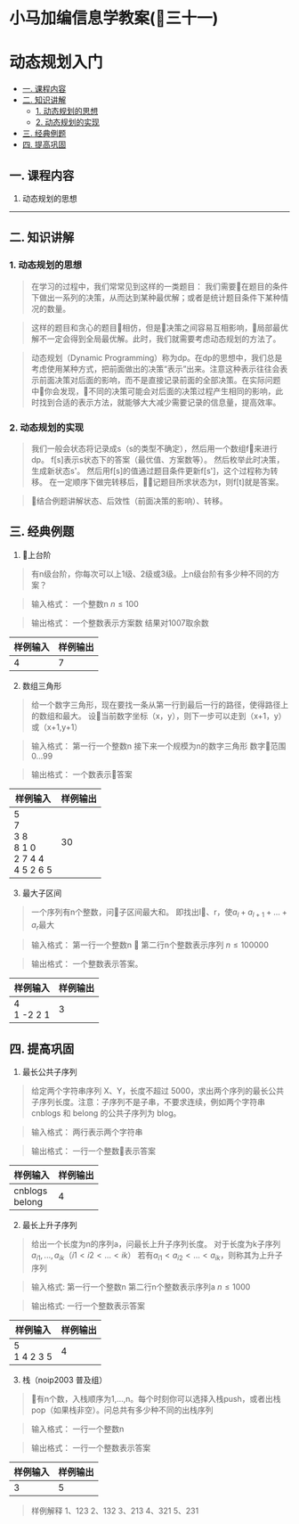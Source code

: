 # 小马加编信息学教案(三十一)
# 动态规划入门


<!-- @import "[TOC]" {cmd="toc" depthFrom=2 depthTo=6 orderedList=false} -->

<!-- code_chunk_output -->

* [一. 课程内容](#一-课程内容)
* [二. 知识讲解](#二-知识讲解)
	* [1. 动态规划的思想](#1-动态规划的思想)
	* [2. 动态规划的实现](#2-动态规划的实现)
* [三. 经典例题](#三-经典例题)
* [四. 提高巩固](#四-提高巩固)

<!-- /code_chunk_output -->
## 一. 课程内容
1. 动态规划的思想
---

## 二. 知识讲解

### 1. 动态规划的思想
>在学习的过程中，我们常常见到这样的一类题目：
我们需要在题目的条件下做出一系列的决策，从而达到某种最优解；或者是统计题目条件下某种情况的数量。

>这样的题目和贪心的题目相仿，但是决策之间容易互相影响，局部最优解不一定会得到全局最优解。此时，我们就需要考虑动态规划的方法了。

>动态规划（Dynamic Programming）称为dp。在dp的思想中，我们总是考虑使用某种方式，把前面做出的决策“表示”出来。注意这种表示往往会表示前面决策对后面的影响，而不是直接记录前面的全部决策。在实际问题中你会发现，不同的决策可能会对后面的决策过程产生相同的影响，此时找到合适的表示方法，就能够大大减少需要记录的信息量，提高效率。

### 2. 动态规划的实现
>我们一般会状态将记录成s（s的类型不确定），然后用一个数组f来进行dp。
f[s]表示s状态下的答案（最优值、方案数等）。
然后枚举此时决策，生成新状态s'。
然后用f[s]的值通过题目条件更新f[s']，这个过程称为转移。
在一定顺序下做完转移后，记题目所求状态为t，则f[t]就是答案。

>结合例题讲解状态、后效性（前面决策的影响）、转移。


## 三. 经典例题
1. 上台阶
>有n级台阶，你每次可以上1级、2级或3级。上n级台阶有多少种不同的方案？

>输入格式：
一个整数n
$n \le 100$

>输出格式：
一个整数表示方案数
结果对1007取余数

样例输入 | 样例输出
------------ | ------------
4 | 7

2. 数组三角形
>给一个数字三角形，现在要找一条从第一行到最后一行的路径，使得路径上的数组和最大。
设当前数字坐标（x，y），则下一步可以走到（x+1，y）或（x+1,y+1）

>输入格式：
第一行一个整数n
接下来一个规模为n的数字三角形
数字范围0...99

>输出格式：
一个数表示答案

样例输入 | 样例输出
------------ | ------------
5</br>7</br>3 8</br>8 1 0</br> 2 7 4 4</br>4 5 2 6 5 | 30


3. 最大子区间
>一个序列有n个整数，问子区间最大和。
即找出l、r，使$a_l+a_{l+1}+...+a_r$最大

> 输入格式：
  第一行一个整数n
  第二行n个整数表示序列
$n \le 100000$

>输出格式：
    一个整数表示答案。

样例输入 | 样例输出
------------ | ------------
4 </br> 1 -2 2 1 |  3



## 四. 提高巩固

1. 最长公共子序列
>给定两个字符串序列 X、Y，长度不超过 5000，求出两个序列的最长公共子序列长度。注意：子序列不是子串，不要求连续，例如两个字符串 cnblogs 和 belong 的公共子序列为 blog。

>输入格式：
两行表示两个字符串

>输出格式：
一行一个整数表示答案

样例输入 | 样例输出
------------ | ------------
cnblogs</br>belong| 4




2. 最长上升子序列

>给出一个长度为n的序列a，问最长上升子序列长度。
对于长度为k子序列$a_{i1},...,a_{ik}（i1<i2<...<ik）$
若有$a_{i1}<a_{i2}<...<a_{ik}$，则称其为上升子序列

>输入格式: 
第一行一个整数n
第二行n个整数表示序列a
$n \le 1000$

>输出格式: 
一行一个整数表示答案


样例输入 | 样例输出
------------ | ------------
5 </br> 1 4 2 3 5 | 4

 3. 栈（noip2003 普及组）
 >有n个数，入栈顺序为1,...,n。每个时刻你可以选择入栈push，或者出栈pop（如果栈非空）。问总共有多少种不同的出栈序列

>输入格式：
一行一个整数n

>输出格式：
一行一个整数表示答案

样例输入 | 样例输出
------------ | ------------
3 | 5
>样例解释
1、123
2、132
3、213
4、321
5、231